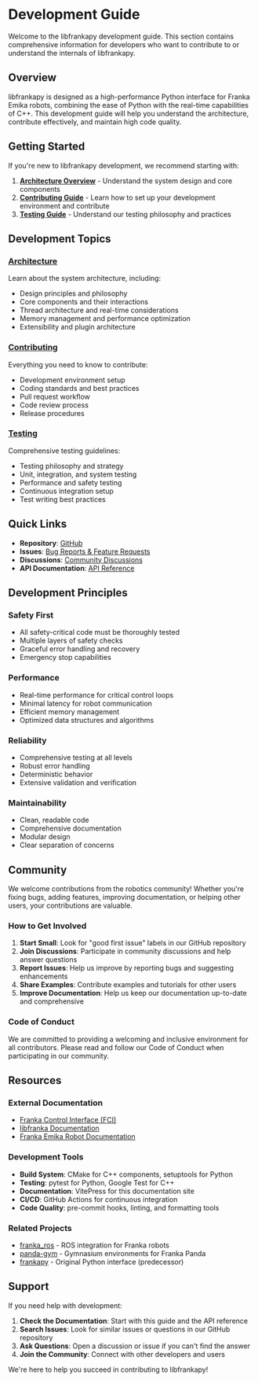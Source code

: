 # Development Guide

Welcome to the libfrankapy development guide. This section contains comprehensive information for developers who want to contribute to or understand the internals of libfrankapy.

## Overview

libfrankapy is designed as a high-performance Python interface for Franka Emika robots, combining the ease of Python with the real-time capabilities of C++. This development guide will help you understand the architecture, contribute effectively, and maintain high code quality.

## Getting Started

If you're new to libfrankapy development, we recommend starting with:

1. **[Architecture Overview](./architecture)** - Understand the system design and core components
2. **[Contributing Guide](./contributing)** - Learn how to set up your development environment and contribute
3. **[Testing Guide](./testing)** - Understand our testing philosophy and practices

## Development Topics

### [Architecture](./architecture)

Learn about the system architecture, including:
- Design principles and philosophy
- Core components and their interactions
- Thread architecture and real-time considerations
- Memory management and performance optimization
- Extensibility and plugin architecture

### [Contributing](./contributing)

Everything you need to know to contribute:
- Development environment setup
- Coding standards and best practices
- Pull request workflow
- Code review process
- Release procedures

### [Testing](./testing)

Comprehensive testing guidelines:
- Testing philosophy and strategy
- Unit, integration, and system testing
- Performance and safety testing
- Continuous integration setup
- Test writing best practices

## Quick Links

- **Repository**: [GitHub](https://github.com/iamlab-cmu/libfrankapy)
- **Issues**: [Bug Reports & Feature Requests](https://github.com/iamlab-cmu/libfrankapy/issues)
- **Discussions**: [Community Discussions](https://github.com/iamlab-cmu/libfrankapy/discussions)
- **API Documentation**: [API Reference](/api/)

## Development Principles

### Safety First
- All safety-critical code must be thoroughly tested
- Multiple layers of safety checks
- Graceful error handling and recovery
- Emergency stop capabilities

### Performance
- Real-time performance for critical control loops
- Minimal latency for robot communication
- Efficient memory management
- Optimized data structures and algorithms

### Reliability
- Comprehensive testing at all levels
- Robust error handling
- Deterministic behavior
- Extensive validation and verification

### Maintainability
- Clean, readable code
- Comprehensive documentation
- Modular design
- Clear separation of concerns

## Community

We welcome contributions from the robotics community! Whether you're fixing bugs, adding features, improving documentation, or helping other users, your contributions are valuable.

### How to Get Involved

1. **Start Small**: Look for "good first issue" labels in our GitHub repository
2. **Join Discussions**: Participate in community discussions and help answer questions
3. **Report Issues**: Help us improve by reporting bugs and suggesting enhancements
4. **Share Examples**: Contribute examples and tutorials for other users
5. **Improve Documentation**: Help us keep our documentation up-to-date and comprehensive

### Code of Conduct

We are committed to providing a welcoming and inclusive environment for all contributors. Please read and follow our Code of Conduct when participating in our community.

## Resources

### External Documentation
- [Franka Control Interface (FCI)](https://frankaemika.github.io/docs/)
- [libfranka Documentation](https://frankaemika.github.io/libfranka/)
- [Franka Emika Robot Documentation](https://frankaemika.github.io/docs/)

### Development Tools
- **Build System**: CMake for C++ components, setuptools for Python
- **Testing**: pytest for Python, Google Test for C++
- **Documentation**: VitePress for this documentation site
- **CI/CD**: GitHub Actions for continuous integration
- **Code Quality**: pre-commit hooks, linting, and formatting tools

### Related Projects
- [franka_ros](https://github.com/frankaemika/franka_ros) - ROS integration for Franka robots
- [panda-gym](https://github.com/qgallouedec/panda-gym) - Gymnasium environments for Franka Panda
- [frankapy](https://github.com/iamlab-cmu/frankapy) - Original Python interface (predecessor)

## Support

If you need help with development:

1. **Check the Documentation**: Start with this guide and the API reference
2. **Search Issues**: Look for similar issues or questions in our GitHub repository
3. **Ask Questions**: Open a discussion or issue if you can't find the answer
4. **Join the Community**: Connect with other developers and users

We're here to help you succeed in contributing to libfrankapy!